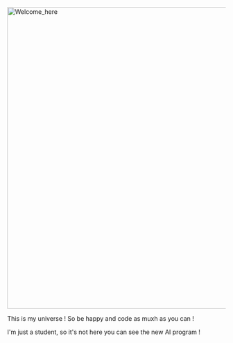 <img width="695" alt="Welcome_here" src="https://user-images.githubusercontent.com/116872833/203863317-815eed2b-7a9f-456c-a2f6-d8cc1f9b6a31.png">


This is my universe !
So be happy and code as muxh as you can !
 
I'm just a student, so it's not here you can see the new AI program !

